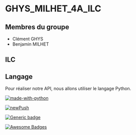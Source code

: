 # GHYS_MILHET_4A_ILC

## Membres du groupe
 - Clément GHYS
 - Benjamin MILHET
 
## ILC

## Langage
Pour réaliser notre API, nous allons utiliser le langage Python.

[![made-with-python](https://img.shields.io/badge/Made%20with-Python-1f425f.svg)](https://www.python.org/)

[![newPush](https://github.com/benjamin-milhet/GHYS_MILHET_4A_ILC/actions/workflows/main.yml/badge.svg)](https://github.com/benjamin-milhet/GHYS_MILHET_4A_ILC/actions/workflows/main.yml)

[![Generic badge](https://img.shields.io/badge/API-OFF-<COLOR>.svg)](https://shields.io/)

[![Awesome Badges](https://img.shields.io/badge/badges-awesome-green.svg)](https://github.com/Naereen/badges)

